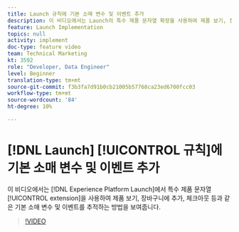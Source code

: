 ```yaml
---
title: Launch 규칙에 기본 소매 변수 및 이벤트 추가
description: 이 비디오에서는 Launch의 특수 제품 문자열 확장을 사용하여 제품 보기, 장바구니에 추가, 체크아웃 등과 같은 기본 소매 변수 및 이벤트를 추적하는 방법을 보여줍니다.
feature: Launch Implementation
topics: null
activity: implement
doc-type: feature video
team: Technical Marketing
kt: 3592
role: "Developer, Data Engineer"
level: Beginner
translation-type: tm+mt
source-git-commit: f3b3fa7d91b0cb21005b57768ca23ed6700fcc03
workflow-type: tm+mt
source-wordcount: '84'
ht-degree: 10%

---
```



# [!DNL Launch] [!UICONTROL 규칙]에 기본 소매 변수 및 이벤트 추가

이 비디오에서는 [!DNL Experience Platform Launch]에서 특수 제품 문자열 [!UICONTROL extension]을 사용하여 제품 보기, 장바구니에 추가, 체크아웃 등과 같은 기본 소매 변수 및 이벤트를 추적하는 방법을 보여줍니다.

>[!VIDEO](https://video.tv.adobe.com/v/28763/?quality=12)
